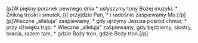 [p]W piękny poranek pewnego dnia * usłyszymy tony Bożej muzyki. * Znikną troski i smutek, [i] przyjdzie Pan, * i radośnie zaśpiewamy Mu:[/p][p]Wieczne „alleluja” zaśpiewamy, * gdy ujrzymy Jezusa pośród chmur, * przy dźwięku trąb. * Wieczne „alleluja” zaśpiewamy, gdy będziemy, siostry, bracia, razem tam, * gdzie Boży tron, gdzie Boży tron.[/p]